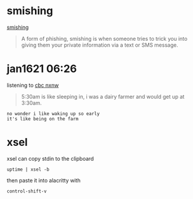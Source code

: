 # smishing

[smishing]

> A form of phishing, smishing is when someone tries to trick you into giving them your private information via a text or SMS message. 


[smishing]: https://us.norton.com/internetsecurity-emerging-threats-what-is-smishing.html


# jan1621 06:26

listening to [cbc nxnw][nxnw]

> 5:30am is like sleeping in, i was a dairy farmer and would get up at 3:30am.

```
no wonder i like waking up so early
it's like being on the farm
```

[nxnw]: https://www.cbc.ca/listen/live-radio/1-43-north-by-northwest

# xsel

xsel can copy stdin to the clipboard

	uptime | xsel -b

then paste it into alacritty with

	control-shift-v

